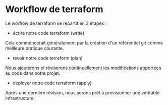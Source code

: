 # Workflow de terraform

Le worflow de terraform se repartit en 3 étapes :

- écrire notre code terraform (write)

Cela commencerait généralement par la création d'un référentiel git comme meilleure pratique courante.

- revoir notre code terraform (plan)

Nous ajouterons et réviserons continuellement les modifications apportées au code dans notre projet.

- deployer notre code terraform (apply)

Après une dernière révision, nous serons prêt à provisionner une véritable infrastructure.